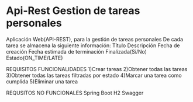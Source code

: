 # Api-Rest Gestion de tareas personales
Aplicación Web(API-REST), para la gestión de tareas personales
De cada tarea se almacena la siguiente información:
Título
Descripción
Fecha de creación
Fecha estimada de terminación
Finalizada(Si/No)
Estado(ON_TIME/LATE)

REQUISITOS FUNCIONALIDADES
1)Crear tareas
2)Obtener todas las tareas
3)Obtener todas las tareas filtradas por estado
4)Marcar una tarea como cumplida
5)Eliminar una tarea

REQUSITOS NO FUNCIONALES
Spring Boot
H2
Swagger
